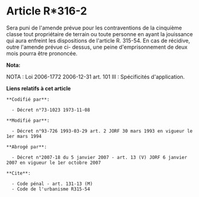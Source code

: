 # Article R*316-2

Sera puni de l'amende prévue pour les contraventions de la cinquième classe tout propriétaire de terrain ou toute personne en
ayant la jouissance qui aura enfreint les dispositions de l'article R. 315-54. En cas de récidive, outre l'amende prévue ci-
dessus, une peine d'emprisonnement de deux mois pourra être prononcée.

**Nota:**

NOTA : Loi 2006-1772 2006-12-31 art. 101 III : Spécificités d'application.

**Liens relatifs à cet article**

	**Codifié par**:

	  - Décret n°73-1023 1973-11-08

	**Modifié par**:

	  - Décret n°93-726 1993-03-29 art. 2 JORF 30 mars 1993 en vigueur le 1er mars 1994

	**Abrogé par**:

	  - Décret n°2007-18 du 5 janvier 2007 - art. 13 (V) JORF 6 janvier 2007 en vigueur le 1er octobre 2007

	**Cite**:

	  - Code pénal - art. 131-13 (M)
	  - Code de l'urbanisme R315-54
